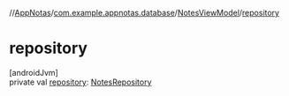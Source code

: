 //[AppNotas](../../../index.md)/[com.example.appnotas.database](../index.md)/[NotesViewModel](index.md)/[repository](repository.md)

# repository

[androidJvm]\
private val [repository](repository.md): [NotesRepository](../-notes-repository/index.md)
